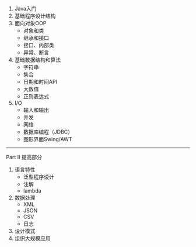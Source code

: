 1. Java入门
2. 基础程序设计结构
3. 面向对象OOP
   - 对象和类
   - 继承和接口
   - 接口、内部类
   - 异常、断言
4. 基础数据结构和算法
   - 字符串
   - 集合
   - 日期和时间API
   - 大数值
   - 正则表达式
5. I/O
   - 输入和输出
   - 并发
   - 网络
   - 数据库编程（JDBC）
   - 图形界面Swing/AWT

------

Part II 提高部分

1. 语言特性
   - 泛型程序设计
   - 注解
   - lambda
2. 数据处理
   - XML
   - JSON
   - CSV
   - 日志
3. 设计模式
4. 组织大规模应用